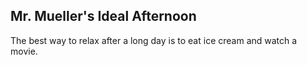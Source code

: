 ## Mr. Mueller's Ideal Afternoon
The best way to relax after a long day is to eat ice cream and watch a movie.